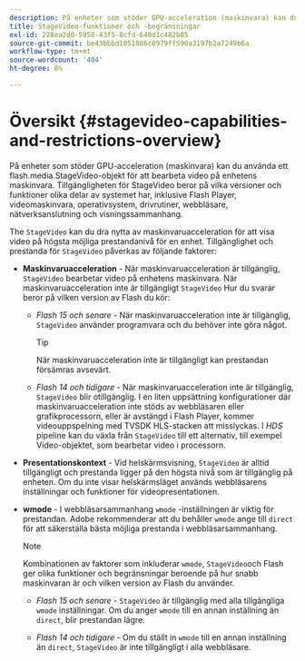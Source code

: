 ```yaml
---
description: På enheter som stöder GPU-acceleration (maskinvara) kan du använda ett flash.media.StageVideo-objekt för att bearbeta video på enhetens maskinvara. Tillgängligheten för StageVideo beror på vilka versioner och funktioner olika delar av systemet har, inklusive Flash Player, videomaskinvara, operativsystem, drivrutiner, webbläsare, nätverksanslutning och visningssammanhang.
title: StageVideo-funktioner och -begränsningar
exl-id: 228ea2d0-5950-43f5-8cfd-640d1c482b05
source-git-commit: be43bbbd1051886c8979ff590a3197b2a7249b6a
workflow-type: tm+mt
source-wordcount: '404'
ht-degree: 0%

---
```


# Översikt {#stagevideo-capabilities-and-restrictions-overview}

På enheter som stöder GPU-acceleration (maskinvara) kan du använda ett flash.media.StageVideo-objekt för att bearbeta video på enhetens maskinvara. Tillgängligheten för StageVideo beror på vilka versioner och funktioner olika delar av systemet har, inklusive Flash Player, videomaskinvara, operativsystem, drivrutiner, webbläsare, nätverksanslutning och visningssammanhang.

The `StageVideo` kan du dra nytta av maskinvaruacceleration för att visa video på högsta möjliga prestandanivå för en enhet. Tillgänglighet och prestanda för `StageVideo` påverkas av följande faktorer:

* **Maskinvaruacceleration** - När maskinvaruacceleration är tillgänglig, `StageVideo` bearbetar video på enhetens maskinvara. När maskinvaruacceleration inte är tillgängligt `StageVideo` Hur du svarar beror på vilken version av Flash du kör:

   * *Flash 15 och senare* - När maskinvaruacceleration inte är tillgänglig, `StageVideo` använder programvara och du behöver inte göra något.

      >[!TIP]
      >
      >När maskinvaruacceleration inte är tillgängligt kan prestandan försämras avsevärt.

   * *Flash 14 och tidigare* - När maskinvaruacceleration inte är tillgänglig, `StageVideo` blir otillgänglig. I en liten uppsättning konfigurationer där maskinvaruacceleration inte stöds av webbläsaren eller grafikprocessorn, eller är avstängd i Flash Player, kommer videouppspelning med TVSDK HLS-stacken att misslyckas. I *HDS* pipeline kan du växla från `StageVideo` till ett alternativ, till exempel Video-objektet, som bearbetar video i processorn.

* **Presentationskontext** - Vid helskärmsvisning, `StageVideo` är alltid tillgängligt och prestanda ligger på den högsta nivå som är tillgänglig på enheten. Om du inte visar helskärmsläget används webbläsarens inställningar och funktioner för videopresentationen.

* **wmode** - I webbläsarsammanhang `wmode` -inställningen är viktig för prestandan. Adobe rekommenderar att du behåller `wmode` ange till `direct` för att säkerställa bästa möjliga prestanda i webbläsarsammanhang.

   >[!NOTE]
   >
   >Kombinationen av faktorer som inkluderar `wmode`, `StageVideo`och Flash ger olika funktioner och begränsningar beroende på hur snabb maskinvaran är och vilken version av Flash du använder.

   * *Flash 15 och senare* - `StageVideo` är tillgänglig med alla tillgängliga `wmode` inställningar. Om du anger `wmode` till en annan inställning än `direct`, blir prestandan lägre.

   * *Flash 14 och tidigare* - Om du ställt in `wmode` till en annan inställning än `direct`, `StageVideo` är inte tillgängligt i alla webbläsare.
